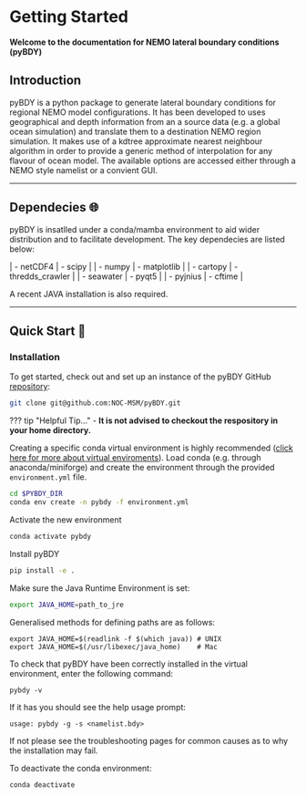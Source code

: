 # Getting Started

**Welcome to the documentation for NEMO lateral boundary conditions (pyBDY)**

## Introduction

pyBDY is a python package to generate lateral boundary conditions for regional NEMO model configurations.
It has been developed to uses geographical and depth information from an a source data (e.g. a global ocean
simulation) and translate them to a  destination NEMO region simulation. It makes use of a kdtree approximate
nearest neighbour algorithm in order to provide a generic method of interpolation for any flavour of ocean
model. The available options are accessed either through a NEMO style namelist or a convient GUI.

______________________________________________________________________

## Dependecies :globe_with_meridians:

pyBDY is insatlled under a conda/mamba environment to aid wider distribution and to facilitate development.
The key dependecies are listed below:

| - netCDF4 | - scipy |
| - numpy | - matplotlib |
| - cartopy | - thredds_crawler |
| - seawater | - pyqt5 |
| - pyjnius | - cftime |

A recent JAVA installation is also required.

______________________________________________________________________

## Quick Start :rocket:

### Installation

To get started, check out and set up an instance of the pyBDY GitHub [repository](https://github.com/NOC-MSM/pyBDY):

```sh
git clone git@github.com:NOC-MSM/pyBDY.git
```

??? tip "Helpful Tip..." - **It is not advised to checkout the respository in your home directory.**

Creating a specific conda virtual environment is highly recommended ([click here for more about virtual
enviroments](https://docs.conda.io/projects/conda/en/latest/user-guide/tasks/manage-environments.html)).
Load conda (e.g. through anaconda/miniforge) and create the environment through the provided `environment.yml` file.

```sh
cd $PYBDY_DIR
conda env create -n pybdy -f environment.yml
```

Activate the new environment

```sh
conda activate pybdy
```

Install pyBDY

```sh
pip install -e .
```

Make sure the Java Runtime Environment is set:

```sh
export JAVA_HOME=path_to_jre
```

Generalised methods for defining paths are as follows:

```
export JAVA_HOME=$(readlink -f $(which java)) # UNIX
export JAVA_HOME=$(/usr/libexec/java_home)    # Mac
```

To check that pyBDY have been correctly installed in the virtual environment,
enter the following command:

```
pybdy -v
```

If it has you should see the help usage prompt:

```
usage: pybdy -g -s <namelist.bdy>
```

If not please see the troubleshooting pages for common causes as
to why the installation may fail.

To deactivate the conda environment:

```
conda deactivate
```
